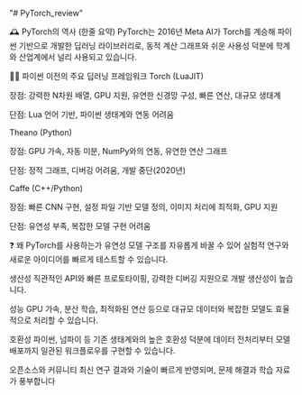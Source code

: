 "# PyTorch_review"  

🕰️ PyTorch의 역사 (한줄 요약)
PyTorch는 2016년 Meta AI가 Torch를 계승해 파이썬 기반으로 개발한 딥러닝 라이브러리로, 동적 계산 그래프와 쉬운 사용성 덕분에 학계와 산업계에서 널리 사용되고 있습니다.


🧑‍💻 파이썬 이전의 주요 딥러닝 프레임워크
Torch (LuaJIT)

장점: 강력한 N차원 배열, GPU 지원, 유연한 신경망 구성, 빠른 연산, 대규모 생태계

단점: Lua 언어 기반, 파이썬 생태계와 연동 어려움

Theano (Python)

장점: GPU 가속, 자동 미분, NumPy와의 연동, 유연한 연산 그래프

단점: 정적 그래프, 디버깅 어려움, 개발 중단(2020년)

Caffe (C++/Python)

장점: 빠른 CNN 구현, 설정 파일 기반 모델 정의, 이미지 처리에 최적화, GPU 지원

단점: 유연성 부족, 복잡한 모델 구현 어려움



❓ 왜 PyTorch를 사용하는가
유연성
모델 구조를 자유롭게 바꿀 수 있어 실험적 연구와 새로운 아이디어를 빠르게 테스트할 수 있습니다.

생산성
직관적인 API와 빠른 프로토타이핑, 강력한 디버깅 지원으로 개발 생산성이 높습니다.

성능
GPU 가속, 분산 학습, 최적화된 연산 등으로 대규모 데이터와 복잡한 모델도 효율적으로 처리할 수 있습니다.

호환성
파이썬, 넘파이 등 기존 생태계와의 높은 호환성 덕분에 데이터 전처리부터 모델 배포까지 일관된 워크플로우를 구현할 수 있습니다.

오픈소스와 커뮤니티
최신 연구 결과와 기술이 빠르게 반영되며, 문제 해결과 학습 자료가 풍부합니다
